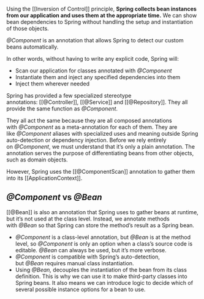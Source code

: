 Using the [[Inversion of Control]] principle, **Spring collects bean instances from our application and uses them at the appropriate time.** We can show bean dependencies to Spring without handling the setup and instantiation of those objects.

_@Component_ is an annotation that allows Spring to detect our custom beans automatically.

In other words, without having to write any explicit code, Spring will:

- Scan our application for classes annotated with _@Component_
- Instantiate them and inject any specified dependencies into them
- Inject them wherever needed

Spring has provided a few specialized stereotype annotations: [[@Controller]], [[@Service]] and [[@Repository]]. They all provide the same function as _@Component_.

They all act the same because they are all composed annotations with _@Component_ as a meta-annotation for each of them. They are like _@Component_ aliases with specialized uses and meaning outside Spring auto-detection or dependency injection.
Before we rely entirely on _@Component_, we must understand that it’s only a plain annotation. The annotation serves the purpose of differentiating beans from other objects, such as domain objects.

However, Spring uses the [[@ComponentScan]] annotation to gather them into its [[ApplicationContext]].
## _@Component_ vs _@Bean_

[[@Bean]] is also an annotation that Spring uses to gather beans at runtime, but it’s not used at the class level. Instead, we annotate methods with _@Bean_ so that Spring can store the method’s result as a Spring bean.

- _@Component_ is a class-level annotation, but _@Bean_ is at the method level, so _@Component_ is only an option when a class’s source code is editable. _@Bean_ can always be used, but it’s more verbose.
- _@Component_ is compatible with Spring’s auto-detection, but _@Bean_ requires manual class instantiation.
- Using _@Bean,_ decouples the instantiation of the bean from its class definition. This is why we can use it to make third-party classes into Spring beans. It also means we can introduce logic to decide which of several possible instance options for a bean to use.



